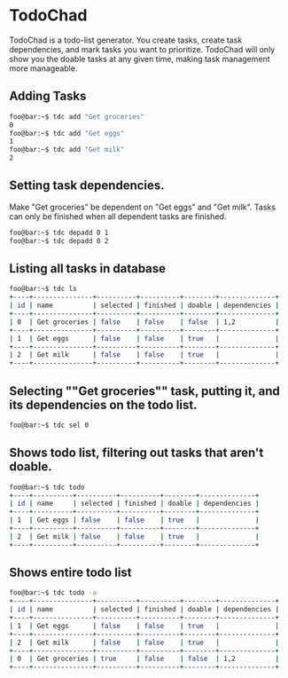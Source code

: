 # TodoChad
TodoChad is a todo-list generator.
You create tasks, create task dependencies, and mark tasks you want to prioritize. 
TodoChad will only show you the doable tasks at any given time, making task management more manageable. 

## Adding Tasks 
```bash
foo@bar:~$ tdc add "Get groceries"
0
foo@bar:~$ tdc add "Get eggs"
1
foo@bar:~$ tdc add "Get milk"
2
```

## Setting task dependencies. 
Make "Get groceries" be dependent on "Get eggs" and "Get milk".
Tasks can only be finished when all dependent tasks are finished.
```bash
foo@bar:~$ tdc depadd 0 1 
foo@bar:~$ tdc depadd 0 2 
```

## Listing all tasks in database
```bash
foo@bar:~$ tdc ls 
+----+---------------+----------+----------+--------+--------------+
| id | name          | selected | finished | doable | dependencies |
+----+---------------+----------+----------+--------+--------------+
| 0  | Get groceries | false    | false    | false  | 1,2          |
+----+---------------+----------+----------+--------+--------------+
| 1  | Get eggs      | false    | false    | true   |              |
+----+---------------+----------+----------+--------+--------------+
| 2  | Get milk      | false    | false    | true   |              |
+----+---------------+----------+----------+--------+--------------+
```

## Selecting ""Get groceries"" task, putting it, and its dependencies on the todo list.
```bash
foo@bar:~$ tdc sel 0
```

## Shows todo list, filtering out tasks that aren't doable.
```bash
foo@bar:~$ tdc todo 
+----+----------+----------+----------+--------+--------------+
| id | name     | selected | finished | doable | dependencies |
+----+----------+----------+----------+--------+--------------+
| 1  | Get eggs | false    | false    | true   |              |
+----+----------+----------+----------+--------+--------------+
| 2  | Get milk | false    | false    | true   |              |
+----+----------+----------+----------+--------+--------------+
```

## Shows entire todo list 
```bash
foo@bar:~$ tdc todo -a
+----+---------------+----------+----------+--------+--------------+
| id | name          | selected | finished | doable | dependencies |
+----+---------------+----------+----------+--------+--------------+
| 1  | Get eggs      | false    | false    | true   |              |
+----+---------------+----------+----------+--------+--------------+
| 2  | Get milk      | false    | false    | true   |              |
+----+---------------+----------+----------+--------+--------------+
| 0  | Get groceries | true     | false    | false  | 1,2          |
+----+---------------+----------+----------+--------+--------------+

